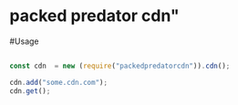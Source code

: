#   packed predator cdn"


#Usage


```javascript

const cdn  = new (require("packedpredatorcdn")).cdn();

cdn.add("some.cdn.com");
cdn.get();


```



